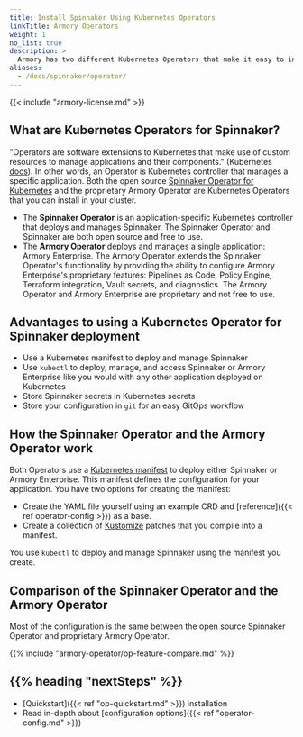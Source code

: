 ```yaml
---
title: Install Spinnaker Using Kubernetes Operators
linkTitle: Armory Operators
weight: 1
no_list: true
description: >
  Armory has two different Kubernetes Operators that make it easy to install, deploy, and upgrade Spinnaker or Armory Enterprise for Spinnaker. This section covers advantages, configuration, deployment, and migration from Halyard to the Operator.
aliases:
  - /docs/spinnaker/operator/
---
```


{{< include "armory-license.md" >}}

## What are Kubernetes Operators for Spinnaker?

"Operators are software extensions to Kubernetes that make use of custom resources to manage applications and their components." (Kubernetes [docs](https://kubernetes.io/docs/concepts/extend-kubernetes/operator/)). In other words, an Operator is Kubernetes controller that manages a specific application. Both the open source [Spinnaker Operator for Kubernetes](https://github.com/armory/spinnaker-operator) and the proprietary Armory Operator are Kubernetes Operators that you can install in your cluster.

* The **Spinnaker Operator** is an application-specific Kubernetes controller that deploys and manages Spinnaker. The Spinnaker Operator and Spinnaker are both open source and free to use.
* The **Armory Operator** deploys and manages a single application: Armory Enterprise.  The Armory Operator extends  the Spinnaker Operator's functionality by providing the ability to configure Armory Enterprise's proprietary features: Pipelines as Code, Policy Engine, Terraform integration, Vault secrets, and diagnostics. The Armory Operator and Armory Enterprise are proprietary and not free to use.

## Advantages to using a Kubernetes Operator for Spinnaker deployment

* Use a Kubernetes manifest to deploy and manage Spinnaker
* Use `kubectl` to deploy, manage, and access Spinnaker or Armory Enterprise like you would with any other application deployed on Kubernetes
* Store Spinnaker secrets in Kubernetes secrets
* Store your configuration in `git` for an easy GitOps workflow

## How the Spinnaker Operator and the Armory Operator work

Both Operators use a [Kubernetes manifest](https://kubernetes.io/docs/concepts/cluster-administration/manage-deployment/) to deploy either Spinnaker or Armory Enterprise.  This manifest defines the configuration for your application. You have two options for creating the manifest:

* Create the YAML file yourself using an example CRD and [reference]({{< ref operator-config >}}) as a base.
* Create a collection of [Kustomize](https://kustomize.io/) patches that you compile into a manifest.

You use `kubectl` to deploy and manage Spinnaker using the manifest you create. 

## Comparison of the Spinnaker Operator and the Armory Operator

Most of the configuration is the same between the open source Spinnaker Operator and proprietary Armory Operator.

{{% include "armory-operator/op-feature-compare.md" %}}

## {{% heading "nextSteps" %}}

* [Quickstart]({{< ref "op-quickstart.md" >}}) installation
* Read in-depth about [configuration options]({{< ref "operator-config.md" >}})
